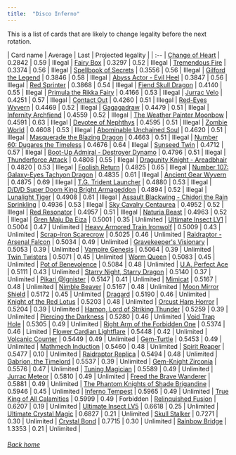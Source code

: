 ```yaml
---
title:  "Disco Inferno"
---
```


This is a list of cards that are likely to change legality before the next rotation.

| Card name | Average | Last | Projected legality |
| :-- |
[Change of Heart](https://db.ygoprodeck.com/card/?search=Change%20of%20Heart) | 0.2842 | 0.59 | Illegal |
[Fairy Box](https://db.ygoprodeck.com/card/?search=Fairy%20Box) | 0.3297 | 0.52 | Illegal |
[Tremendous Fire](https://db.ygoprodeck.com/card/?search=Tremendous%20Fire) | 0.3374 | 0.56 | Illegal |
[Spellbook of Secrets](https://db.ygoprodeck.com/card/?search=Spellbook%20of%20Secrets) | 0.3556 | 0.56 | Illegal |
[Gilford the Legend](https://db.ygoprodeck.com/card/?search=Gilford%20the%20Legend) | 0.3846 | 0.58 | Illegal |
[Abyss Actor - Evil Heel](https://db.ygoprodeck.com/card/?search=Abyss%20Actor%20-%20Evil%20Heel) | 0.3847 | 0.56 | Illegal |
[Red Sprinter](https://db.ygoprodeck.com/card/?search=Red%20Sprinter) | 0.3868 | 0.54 | Illegal |
[Fiend Skull Dragon](https://db.ygoprodeck.com/card/?search=Fiend%20Skull%20Dragon) | 0.4140 | 0.55 | Illegal |
[Primula the Rikka Fairy](https://db.ygoprodeck.com/card/?search=Primula%20the%20Rikka%20Fairy) | 0.4166 | 0.53 | Illegal |
[Jurrac Velo](https://db.ygoprodeck.com/card/?search=Jurrac%20Velo) | 0.4251 | 0.57 | Illegal |
[Contact Out](https://db.ygoprodeck.com/card/?search=Contact%20Out) | 0.4260 | 0.51 | Illegal |
[Red-Eyes Wyvern](https://db.ygoprodeck.com/card/?search=Red-Eyes%20Wyvern) | 0.4469 | 0.52 | Illegal |
[Gagagadraw](https://db.ygoprodeck.com/card/?search=Gagagadraw) | 0.4479 | 0.51 | Illegal |
[Infernity Archfiend](https://db.ygoprodeck.com/card/?search=Infernity%20Archfiend) | 0.4559 | 0.52 | Illegal |
[The Weather Painter Moonbow](https://db.ygoprodeck.com/card/?search=The%20Weather%20Painter%20Moonbow) | 0.4591 | 0.63 | Illegal |
[Devotee of Nephthys](https://db.ygoprodeck.com/card/?search=Devotee%20of%20Nephthys) | 0.4595 | 0.51 | Illegal |
[Zombie World](https://db.ygoprodeck.com/card/?search=Zombie%20World) | 0.4608 | 0.53 | Illegal |
[Abominable Unchained Soul](https://db.ygoprodeck.com/card/?search=Abominable%20Unchained%20Soul) | 0.4620 | 0.51 | Illegal |
[Masquerade the Blazing Dragon](https://db.ygoprodeck.com/card/?search=Masquerade%20the%20Blazing%20Dragon) | 0.4663 | 0.51 | Illegal |
[Number 60: Dugares the Timeless](https://db.ygoprodeck.com/card/?search=Number%2060:%20Dugares%20the%20Timeless) | 0.4676 | 0.64 | Illegal |
[Sunseed Twin](https://db.ygoprodeck.com/card/?search=Sunseed%20Twin) | 0.4712 | 0.57 | Illegal |
[Boot-Up Admiral - Destroyer Dynamo](https://db.ygoprodeck.com/card/?search=Boot-Up%20Admiral%20-%20Destroyer%20Dynamo) | 0.4796 | 0.51 | Illegal |
[Thunderforce Attack](https://db.ygoprodeck.com/card/?search=Thunderforce%20Attack) | 0.4808 | 0.55 | Illegal |
[Dragunity Knight - Areadbhair](https://db.ygoprodeck.com/card/?search=Dragunity%20Knight%20-%20Areadbhair) | 0.4820 | 0.53 | Illegal |
[Foolish Return](https://db.ygoprodeck.com/card/?search=Foolish%20Return) | 0.4825 | 0.65 | Illegal |
[Number 107: Galaxy-Eyes Tachyon Dragon](https://db.ygoprodeck.com/card/?search=Number%20107:%20Galaxy-Eyes%20Tachyon%20Dragon) | 0.4835 | 0.61 | Illegal |
[Ancient Gear Wyvern](https://db.ygoprodeck.com/card/?search=Ancient%20Gear%20Wyvern) | 0.4875 | 0.69 | Illegal |
[T.G. Trident Launcher](https://db.ygoprodeck.com/card/?search=T.G.%20Trident%20Launcher) | 0.4880 | 0.53 | Illegal |
[D/D/D Super Doom King Bright Armageddon](https://db.ygoprodeck.com/card/?search=D/D/D%20Super%20Doom%20King%20Bright%20Armageddon) | 0.4894 | 0.52 | Illegal |
[Lunalight Tiger](https://db.ygoprodeck.com/card/?search=Lunalight%20Tiger) | 0.4908 | 0.61 | Illegal |
[Assault Blackwing - Chidori the Rain Sprinkling](https://db.ygoprodeck.com/card/?search=Assault%20Blackwing%20-%20Chidori%20the%20Rain%20Sprinkling) | 0.4936 | 0.53 | Illegal |
[Sky Cavalry Centaurea](https://db.ygoprodeck.com/card/?search=Sky%20Cavalry%20Centaurea) | 0.4952 | 0.52 | Illegal |
[Red Resonator](https://db.ygoprodeck.com/card/?search=Red%20Resonator) | 0.4957 | 0.51 | Illegal |
[Naturia Beast](https://db.ygoprodeck.com/card/?search=Naturia%20Beast) | 0.4963 | 0.52 | Illegal |
[Gren Maju Da Eiza](https://db.ygoprodeck.com/card/?search=Gren%20Maju%20Da%20Eiza) | 0.5001 | 0.35 | Unlimited |
[Ultimate Insect LV1](https://db.ygoprodeck.com/card/?search=Ultimate%20Insect%20LV1) | 0.5004 | 0.47 | Unlimited |
[Heavy Armored Train Ironwolf](https://db.ygoprodeck.com/card/?search=Heavy%20Armored%20Train%20Ironwolf) | 0.5009 | 0.43 | Unlimited |
[Scrap-Iron Scarecrow](https://db.ygoprodeck.com/card/?search=Scrap-Iron%20Scarecrow) | 0.5025 | 0.46 | Unlimited |
[Raidraptor - Arsenal Falcon](https://db.ygoprodeck.com/card/?search=Raidraptor%20-%20Arsenal%20Falcon) | 0.5034 | 0.49 | Unlimited |
[Gravekeeper's Visionary](https://db.ygoprodeck.com/card/?search=Gravekeeper's%20Visionary) | 0.5053 | 0.39 | Unlimited |
[Vampire Genesis](https://db.ygoprodeck.com/card/?search=Vampire%20Genesis) | 0.5064 | 0.39 | Unlimited |
[Twin Twisters](https://db.ygoprodeck.com/card/?search=Twin%20Twisters) | 0.5071 | 0.45 | Unlimited |
[Worm Queen](https://db.ygoprodeck.com/card/?search=Worm%20Queen) | 0.5083 | 0.45 | Unlimited |
[Pot of Benevolence](https://db.ygoprodeck.com/card/?search=Pot%20of%20Benevolence) | 0.5084 | 0.48 | Unlimited |
[U.A. Perfect Ace](https://db.ygoprodeck.com/card/?search=U.A.%20Perfect%20Ace) | 0.5111 | 0.43 | Unlimited |
[Starry Night, Starry Dragon](https://db.ygoprodeck.com/card/?search=Starry%20Night,%20Starry%20Dragon) | 0.5140 | 0.37 | Unlimited |
[Pikari @Ignister](https://db.ygoprodeck.com/card/?search=Pikari%20@Ignister) | 0.5147 | 0.41 | Unlimited |
[Mimicat](https://db.ygoprodeck.com/card/?search=Mimicat) | 0.5167 | 0.48 | Unlimited |
[Nimble Beaver](https://db.ygoprodeck.com/card/?search=Nimble%20Beaver) | 0.5167 | 0.48 | Unlimited |
[Moon Mirror Shield](https://db.ygoprodeck.com/card/?search=Moon%20Mirror%20Shield) | 0.5172 | 0.45 | Unlimited |
[Dragard](https://db.ygoprodeck.com/card/?search=Dragard) | 0.5190 | 0.46 | Unlimited |
[Knight of the Red Lotus](https://db.ygoprodeck.com/card/?search=Knight%20of%20the%20Red%20Lotus) | 0.5203 | 0.48 | Unlimited |
[Orcust Harp Horror](https://db.ygoprodeck.com/card/?search=Orcust%20Harp%20Horror) | 0.5204 | 0.39 | Unlimited |
[Hamon, Lord of Striking Thunder](https://db.ygoprodeck.com/card/?search=Hamon,%20Lord%20of%20Striking%20Thunder) | 0.5259 | 0.39 | Unlimited |
[Piercing the Darkness](https://db.ygoprodeck.com/card/?search=Piercing%20the%20Darkness) | 0.5280 | 0.46 | Unlimited |
[Void Trap Hole](https://db.ygoprodeck.com/card/?search=Void%20Trap%20Hole) | 0.5305 | 0.49 | Unlimited |
[Right Arm of the Forbidden One](https://db.ygoprodeck.com/card/?search=Right%20Arm%20of%20the%20Forbidden%20One) | 0.5374 | 0.46 | Limited |
[Flower Cardian Lightflare](https://db.ygoprodeck.com/card/?search=Flower%20Cardian%20Lightflare) | 0.5448 | 0.42 | Unlimited |
[Volcanic Counter](https://db.ygoprodeck.com/card/?search=Volcanic%20Counter) | 0.5449 | 0.49 | Unlimited |
[Gem-Turtle](https://db.ygoprodeck.com/card/?search=Gem-Turtle) | 0.5453 | 0.49 | Unlimited |
[Mathmech Induction](https://db.ygoprodeck.com/card/?search=Mathmech%20Induction) | 0.5460 | 0.48 | Unlimited |
[Spirit Reaper](https://db.ygoprodeck.com/card/?search=Spirit%20Reaper) | 0.5477 | 0.10 | Unlimited |
[Raidraptor Replica](https://db.ygoprodeck.com/card/?search=Raidraptor%20Replica) | 0.5494 | 0.48 | Unlimited |
[Gabrion, the Timelord](https://db.ygoprodeck.com/card/?search=Gabrion,%20the%20Timelord) | 0.5537 | 0.39 | Unlimited |
[Gem-Knight Zirconia](https://db.ygoprodeck.com/card/?search=Gem-Knight%20Zirconia) | 0.5576 | 0.47 | Unlimited |
[Tuning Magician](https://db.ygoprodeck.com/card/?search=Tuning%20Magician) | 0.5589 | 0.49 | Unlimited |
[Jurrac Meteor](https://db.ygoprodeck.com/card/?search=Jurrac%20Meteor) | 0.5810 | 0.49 | Unlimited |
[Freed the Brave Wanderer](https://db.ygoprodeck.com/card/?search=Freed%20the%20Brave%20Wanderer) | 0.5881 | 0.49 | Unlimited |
[The Phantom Knights of Shade Brigandine](https://db.ygoprodeck.com/card/?search=The%20Phantom%20Knights%20of%20Shade%20Brigandine) | 0.5946 | 0.45 | Unlimited |
[Inferno Tempest](https://db.ygoprodeck.com/card/?search=Inferno%20Tempest) | 0.5965 | 0.49 | Unlimited |
[True King of All Calamities](https://db.ygoprodeck.com/card/?search=True%20King%20of%20All%20Calamities) | 0.5999 | 0.49 | Forbidden |
[Relinquished Fusion](https://db.ygoprodeck.com/card/?search=Relinquished%20Fusion) | 0.6207 | 0.19 | Unlimited |
[Ultimate Insect LV5](https://db.ygoprodeck.com/card/?search=Ultimate%20Insect%20LV5) | 0.6618 | 0.25 | Unlimited |
[Ultimate Crystal Magic](https://db.ygoprodeck.com/card/?search=Ultimate%20Crystal%20Magic) | 0.6827 | 0.21 | Unlimited |
[Skull Stalker](https://db.ygoprodeck.com/card/?search=Skull%20Stalker) | 0.7271 | 0.30 | Unlimited |
[Crystal Bond](https://db.ygoprodeck.com/card/?search=Crystal%20Bond) | 0.7715 | 0.30 | Unlimited |
[Rainbow Bridge](https://db.ygoprodeck.com/card/?search=Rainbow%20Bridge) | 1.3353 | 0.21 | Unlimited |

###### [Back home](index)